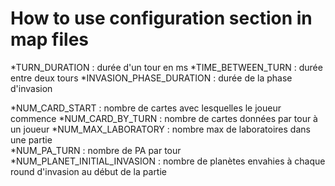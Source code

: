 How to use configuration section in map files
=============================================

*TURN_DURATION : durée d'un tour en ms
*TIME_BETWEEN_TURN : durée entre deux tours
*INVASION_PHASE_DURATION : durée de la phase d'invasion

*NUM_CARD_START : nombre de cartes avec lesquelles le joueur commence
*NUM_CARD_BY_TURN : nombre de cartes données par tour à un joueur
*NUM_MAX_LABORATORY : nombre max de laboratoires dans une partie    
*NUM_PA_TURN : nombre de PA par tour
*NUM_PLANET_INITIAL_INVASION : nombre de planètes envahies à chaque round d'invasion au début de la partie